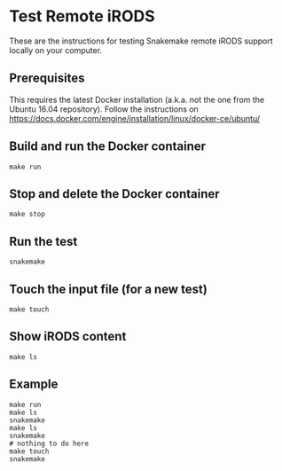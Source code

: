 # Test Remote iRODS

These are the instructions for testing Snakemake remote iRODS support locally
on your computer.

## Prerequisites

This requires the latest Docker installation (a.k.a. not the one from the
Ubuntu 16.04 repository). Follow the instructions on
https://docs.docker.com/engine/installation/linux/docker-ce/ubuntu/

## Build and run the Docker container

```
make run
```

## Stop and delete the Docker container

```
make stop
```

## Run the test

```
snakemake
```

## Touch the input file (for a new test)

```
make touch
```

## Show iRODS content

```
make ls
```

## Example

```
make run
make ls
snakemake
make ls
snakemake
# nothing to do here
make touch
snakemake
```
